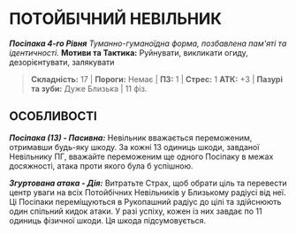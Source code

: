 ﻿# ПОТОЙБІЧНИЙ НЕВІЛЬНИК

***Посіпака 4-го Рівня***
*Туманно-гуманоїдна форма, позбавлена пам'яті та ідентичності.*
**Мотиви та Тактика:** Руйнувати, викликати огиду, дезорієнтувати, залякувати

> **Складність:** 17 | **Пороги:** Немає | **ПЗ:** 1 | **Стрес:** 1
> **АТК:** +3 | **Пазурі та зуби:** Дуже Близька | 11 фіз.

## ОСОБЛИВОСТІ

***Посіпака (13) - Пасивна:*** Невільник вважається переможеним, отримавши будь-яку шкоду. За кожні 13 одиниць шкоди, завданої Невільнику ПГ, вважайте переможеним ще одного Посіпаку в межах досяжності, атака проти якого була б успішною.

***Згуртована атака - Дія:*** Витратьте Страх, щоб обрати ціль та перевести центр уваги на всіх Потойбічних Невільників у Близькому радіусі від неї. Ці Посіпаки переміщуються в Рукопашний радіус до цілі та здійснюють один спільний кидок атаки. У разі успіху, кожен із них завдає по 11 одиниць фізичної шкоди. Ця шкода підсумовується.